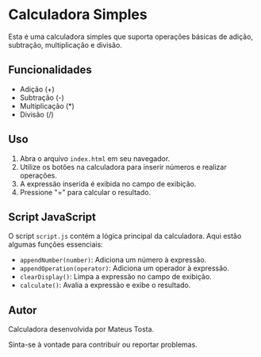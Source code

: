 # Calculadora Simples

Esta é uma calculadora simples que suporta operações básicas de adição, subtração, multiplicação e divisão.

## Funcionalidades

- Adição (+)
- Subtração (-)
- Multiplicação (*)
- Divisão (/)

## Uso

1. Abra o arquivo `index.html` em seu navegador.
2. Utilize os botões na calculadora para inserir números e realizar operações.
3. A expressão inserida é exibida no campo de exibição.
4. Pressione "=" para calcular o resultado.

## Script JavaScript

O script `script.js` contém a lógica principal da calculadora. Aqui estão algumas funções essenciais:

- `appendNumber(number)`: Adiciona um número à expressão.
- `appendOperation(operator)`: Adiciona um operador à expressão.
- `clearDisplay()`: Limpa a expressão no campo de exibição.
- `calculate()`: Avalia a expressão e exibe o resultado.

## Autor

Calculadora desenvolvida por Mateus Tosta.

Sinta-se à vontade para contribuir ou reportar problemas.
